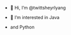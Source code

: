 - 👋 Hi, I’m @twittsheyrlyang
- 👀 I’m interested in Java

- and Python

<!---
twittsheyrlyang/twittsheyrlyang is a ✨ special ✨ repository because its `README.md` (this file) appears on your GitHub profile.
You can click the Preview link to take a look at your changes.
--->
